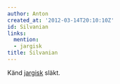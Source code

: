 ```yaml
---
author: Anton
created_at: '2012-03-14T20:10:10Z'
id: Silvanian
links:
  mention:
  - jargisk
title: Silvanian
---
```


Känd [jargisk] släkt.

  [jargisk]: jargisk
